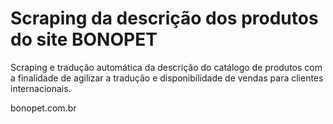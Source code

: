 # Scraping da descrição dos produtos do site BONOPET

Scraping e tradução automática da descrição do catálogo de produtos com a finalidade de agilizar a tradução e disponibilidade de vendas para clientes internacionais.

bonopet.com.br